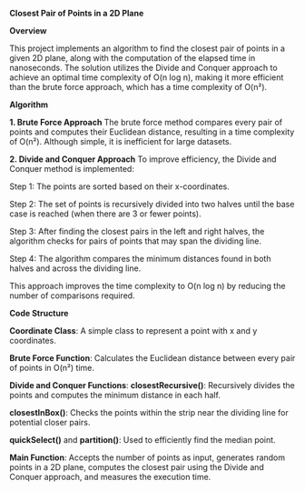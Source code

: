 **Closest Pair of Points in a 2D Plane**

**Overview**

This project implements an algorithm to find the closest pair of points in a given 2D plane, along with the computation of the elapsed time in nanoseconds. The solution utilizes the Divide and Conquer approach to achieve an optimal time complexity of O(n log n), making it more efficient than the brute force approach, which has a time complexity of O(n²).

**Algorithm**

**1. **Brute Force Approach****
The brute force method compares every pair of points and computes their Euclidean distance, resulting in a time complexity of O(n²). Although simple, it is inefficient for large datasets.

**2. Divide and Conquer Approach**
To improve efficiency, the Divide and Conquer method is implemented:

Step 1: The points are sorted based on their x-coordinates.

Step 2: The set of points is recursively divided into two halves until the base case is reached (when there are 3 or fewer points).

Step 3: After finding the closest pairs in the left and right halves, the algorithm checks for pairs of points that may span the dividing line.

Step 4: The algorithm compares the minimum distances found in both halves and across the dividing line.

This approach improves the time complexity to O(n log n) by reducing the number of comparisons required.

**Code Structure**

**Coordinate Class**: A simple class to represent a point with x and y coordinates.

**Brute Force Function**: Calculates the Euclidean distance between every pair of points in O(n²) time.

**Divide and Conquer Functions**:
**closestRecursive()**: Recursively divides the points and computes the minimum distance in each half.

**closestInBox()**: Checks the points within the strip near the dividing line for potential closer pairs.

**quickSelect()** and **partition()**: Used to efficiently find the median point.

**Main Function**: Accepts the number of points as input, generates random points in a 2D plane, computes the closest pair using the Divide and Conquer approach, and measures the execution time.
